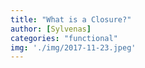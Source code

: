 ```yaml
---
title: "What is a Closure?"
author: [Sylvenas]
categories: "functional"
img: './img/2017-11-23.jpeg'
---
```

